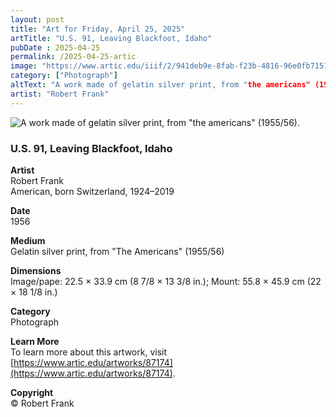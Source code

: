 ```yaml
---
layout: post
title: "Art for Friday, April 25, 2025"
artTitle: "U.S. 91, Leaving Blackfoot, Idaho"
pubDate : 2025-04-25
permalink: /2025-04-25-artic
image: "https://www.artic.edu/iiif/2/941deb9e-8fab-f23b-4816-96e0fb715162/full/1686,/0/default.jpg"
category: ["Photograph"]
altText: "A work made of gelatin silver print, from "the americans" (1955/56)."
artist: "Robert Frank"
---
```

 
<img src='https://www.artic.edu/iiif/2/941deb9e-8fab-f23b-4816-96e0fb715162/full/1686,/0/default.jpg' alt='A work made of gelatin silver print, from "the americans" (1955/56).' style='border-radius=5px'> 
 
### U.S. 91, Leaving Blackfoot, Idaho
 
**Artist**<br>
Robert Frank<br>
American, born Switzerland, 1924–2019
 
**Date**<br>
1956
 
**Medium**<br>
Gelatin silver print, from "The Americans" (1955/56)
 
**Dimensions**<br>
Image/pape: 22.5 × 33.9 cm (8 7/8 × 13 3/8 in.); Mount: 55.8 × 45.9 cm (22 × 18 1/8 in.)
 
**Category**<br>
Photograph
 
**Learn More**<br>
To learn more about this artwork, visit [https://www.artic.edu/artworks/87174](https://www.artic.edu/artworks/87174).
 
**Copyright**<br>
© Robert Frank